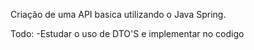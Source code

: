 Criação de uma API basica utilizando o Java Spring.

Todo:
-Estudar o uso de DTO'S e implementar no codigo
